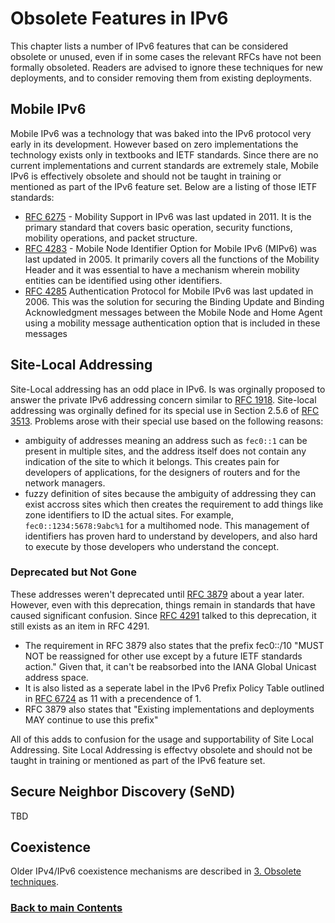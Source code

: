 # Obsolete Features in IPv6

This chapter lists a number of IPv6 features that can be considered
obsolete or unused, even if in some cases the relevant RFCs have not
been formally obsoleted. Readers are advised to ignore these techniques
for new deployments, and to consider removing them from existing
deployments.

## Mobile IPv6

Mobile IPv6 was a technology that was baked into the IPv6 protocol very
early in its development. However based on zero implementations the
technology exists only in textbooks and IETF standards. Since there are
no current implementations and current standards are extremely stale,
Mobile IPv6 is effectively obsolete and should not be taught in training
or mentioned as part of the IPv6 feature set. Below are a listing of
those IETF standards:

- [RFC 6275](https://www.rfc-editor.org/rfc/rfc6275.html) - Mobility
  Support in IPv6 was last updated in 2011. It is the primary standard
  that covers basic operation, security functions, mobility operations,
  and packet structure.
- [RFC 4283](https://www.rfc-editor.org/rfc/rfc4283.html) - Mobile Node
  Identifier Option for Mobile IPv6 (MIPv6) was last updated in 2005. It
  primarily covers all the functions of the Mobility Header and it was
  essential to have a mechanism wherein mobility entities can be
  identified using other identifiers.
- [RFC 4285](https://www.rfc-editor.org/info/rfc4285) Authentication
  Protocol for Mobile IPv6 was last updated in 2006. This was the
  solution for securing the Binding Update and Binding Acknowledgment
  messages between the Mobile Node and Home Agent using a mobility
  message authentication option that is included in these messages

## Site-Local Addressing

Site-Local addressing has an odd place in IPv6. Is was orginally
proposed to answer the private IPv6 addressing concern similar to
[RFC 1918](https://www.rfc-editor.org/rfc/rfc1918.html). Site-local
addressing was orginally defined for its special use in Section 2.5.6 of
[RFC 3513](https://www.rfc-editor.org/info/rfc3513#section-2.5.6).
Problems arose with their special use based on the following reasons:

- ambiguity of addresses meaning an address such as `fec0::1` can be
  present in multiple sites, and the address itself does not contain any
  indication of the site to which it belongs. This creates pain for
  developers of applications, for the designers of routers and for the
  network managers.
- fuzzy definition of sites because the ambiguity of addressing they can
  exist accross sites which then creates the requirement to add things
  like zone identifiers to ID the actual sites. For example,
  `fec0::1234:5678:9abc%1` for a multihomed node. This management of
  identifiers has proven hard to understand by developers, and also hard
  to execute by those developers who understand the concept.

### Deprecated but Not Gone

These addresses weren't deprecated until
[RFC 3879](https://www.rfc-editor.org/rfc/rfc3879) about a year later.
However, even with this deprecation, things remain in standards that
have caused significant confusion. Since
[RFC 4291](https://www.rfc-editor.org/rfc/rfc4291.html#section-2.5.7)
talked to this deprecation, it still exists as an item in RFC 4291.

- The requirement in RFC 3879 also states that the prefix fec0::/10
  "MUST NOT be reassigned for other use except by a future IETF
  standards action." Given that, it can't be reabsorbed into the IANA
  Global Unicast address space.
- It is also listed as a seperate label in the IPv6 Prefix Policy Table
  outlined in [RFC 6724](https://www.rfc-editor.org/rfc/rfc6724.html) as
  11 with a precendence of 1.
- RFC 3879 also states that "Existing implementations and deployments
  MAY continue to use this prefix"

All of this adds to confusion for the usage and supportability of Site
Local Addressing. Site Local Addressing is effectvy obsolete and should
not be taught in training or mentioned as part of the IPv6 feature set.

## Secure Neighbor Discovery (SeND)

TBD

## Coexistence

Older IPv4/IPv6 coexistence mechanisms are described in
[3. Obsolete techniques](../3.%20Coexistence%20with%20Legacy%20IPv4/Obsolete%20techniques.md).

<!-- ## Name (add plain section names like that) -->

<!-- Link lines generated automatically; do not delete -->

### [<ins>Back to main Contents</ins>](../Contents.md)
